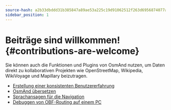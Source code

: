 ```yaml
---
source-hash: a2b33dbddd31b385847a89ae53a225c19d91062512f263d6956874077a7aa413
sidebar_position: 1
---
```


# Beiträge sind willkommen! {#contributions-are-welcome}

Sie können auch die Funktionen und Plugins von OsmAnd nutzen, um Daten direkt zu kollaborativen Projekten wie OpenStreetMap, Wikipedia, WikiVoyage und Mapillary beizutragen.

* [Erstellung einer konsistenten Benutzererfahrung](./creating-consistent-ux.md)
* [OsmAnd übersetzen](./translating-osmand.md)
* [Sprachansagen für die Navigation](./voice-prompts.md)
* [Debuggen von OBF-Routing auf einem PC](./debug-obf-routing-on-pc.md)